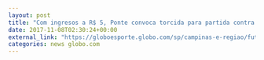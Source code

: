 ```yaml
---
layout: post
title: "Com ingresos a R$ 5, Ponte convoca torcida para partida contra o Grêmio"
date: 2017-11-08T02:30:24+00:00
external_link: "https://globoesporte.globo.com/sp/campinas-e-regiao/futebol/times/ponte-preta/noticia/com-ingressos-a-r-5-ponte-convoca-torcida-para-partida-contra-o-gremio.ghtml"
categories: news globo.com
---
```


